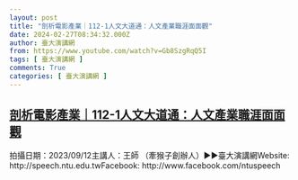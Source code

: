 ```yaml
---
layout: post
title: "剖析電影產業｜112-1人文大道通：人文產業職涯面面觀"
date: 2024-02-27T08:34:32.000Z
author: 臺大演講網
from: https://www.youtube.com/watch?v=Gb8SzgRqQ5I
tags: [ 臺大演講網 ]
comments: True
categories: [ 臺大演講網 ]
---
```

<!--1709022872000-->
[剖析電影產業｜112-1人文大道通：人文產業職涯面面觀](https://www.youtube.com/watch?v=Gb8SzgRqQ5I)
------

<div>
拍攝日期：2023/09/12主講人：王師 （牽猴子創辦人）►►臺大演講網Website: http://speech.ntu.edu.twFacebook: http://www.facebook.com/ntuspeech
</div>
